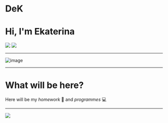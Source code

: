 # **DeK**
# **Hi, I'm Ekaterina**

![](https://img.shields.io/badge/That%20is%20my%20first%20rep%20here-%2B?labelColor=blue&color=orange) ![](https://img.shields.io/badge/I'm%20a%20student%20at%20Peter%20the%20Great%20St.Petersburg%20Polytechnic%20University-%2B?labelColor=blue&color=orange
)
___
![image](https://github.com/denisova2e/DeK/assets/145103454/d363c787-0af4-4aa2-adae-66569e1fe430)
___

# What will be here?
Here will be my *homework* :page_facing_up: and *programmes* :computer:
___
![](https://media.discordapp.net/attachments/553726690849718282/695544050744295474/unknown.gif)
